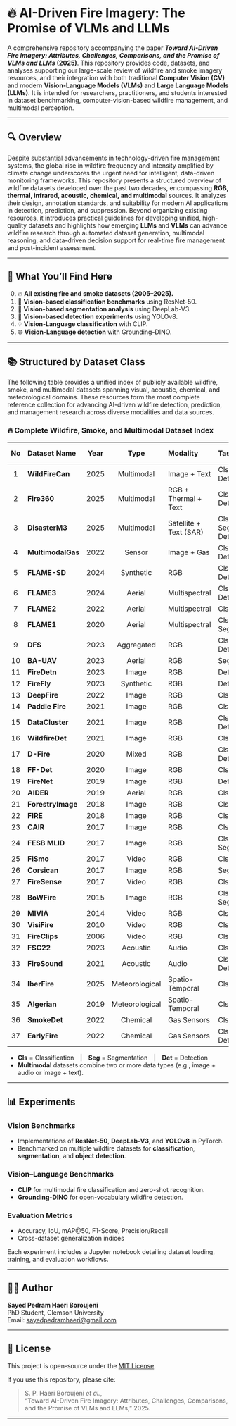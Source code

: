 # 🔥 AI-Driven Fire Imagery: The Promise of VLMs and LLMs

A comprehensive repository accompanying the paper **_Toward AI-Driven Fire Imagery: Attributes, Challenges, Comparisons, and the Promise of VLMs and LLMs_ (2025)**. This repository provides code, datasets, and analyses supporting our large-scale review of wildfire and smoke imagery resources, and their integration with both traditional **Computer Vision (CV)** and modern **Vision-Language Models (VLMs)** and **Large Language Models (LLMs)**. It is intended for researchers, practitioners, and students interested in dataset benchmarking, computer-vision-based wildfire management, and multimodal perception.

---

## 🔍 Overview  

Despite substantial advancements in technology-driven fire management systems, the global rise in wildfire frequency and intensity amplified by climate change underscores the urgent need for intelligent, data-driven monitoring frameworks. This repository presents a structured overview of wildfire datasets developed over the past two decades, encompassing **RGB, thermal, infrared, acoustic, chemical, and multimodal** sources. It analyzes their design, annotation standards, and suitability for modern AI applications in detection, prediction, and suppression. Beyond organizing existing resources, it introduces practical guidelines for developing unified, high-quality datasets and highlights how emerging **LLMs** and **VLMs** can advance wildfire research through automated dataset generation, multimodal reasoning, and data-driven decision support for real-time fire management and post-incident assessment.



---

## 📌 What You’ll Find Here  

0. 🔥 **All existing fire and smoke datasets (2005–2025).**  
1. 🧠 **Vision-based classification benchmarks** using ResNet-50.  
2. 🧩 **Vision-based segmentation analysis** using DeepLab-V3.  
3. 🎯 **Vision-based detection experiments** using YOLOv8.  
4. 💡 **Vision-Language classification** with CLIP.  
5. 🌐 **Vision-Language detection** with Grounding-DINO.  


---

## 📚 Structured by Dataset Class  

The following table provides a unified index of publicly available wildfire, smoke, and multimodal datasets spanning visual, acoustic, chemical, and meteorological domains. These resources form the most complete reference collection for advancing AI-driven wildfire detection, prediction, and management research across diverse modalities and data sources.

### 🔥 Complete Wildfire, Smoke, and Multimodal Dataset Index

| No | Dataset Name | Year | Type | Modality | Tasks | Download Link |
|:--:|:--------------|:----:|:----:|:----------|:------|:--------------|
| 1 | **WildFireCan** | 2025 | Multimodal | Image + Text | Cls / Det | [Download](https://github.com/Multimodal-Social-Media-Data-Analysis/WildfireCanMMD-Multimedia-Classification-on-user-generated-content-During-Wildfires-in-Canada) |
| 2 | **Fire360** | 2025 | Multimodal | RGB + Thermal + Text | Cls / Det | [Download](https://uofi.app.box.com/v/fire360dataset) |
| 3 | **DisasterM3** | 2025 | Multimodal | Satellite + Text (SAR) | Cls / Seg / Det | [Download](https://data.mendeley.com/datasets/zkwgkjkjn9/2) |
| 4 | **MultimodalGas** | 2022 | Sensor | Image + Gas | Cls / Det | [Download](https://data.mendeley.com/datasets/zkwgkjkjn9/2) |
| 5 | **FLAME-SD** | 2024 | Synthetic | RGB | Cls / Det | [Download](https://github.com/AIS-Clemson/FLAME_SD) |
| 6 | **FLAME3** | 2024 | Aerial | Multispectral | Cls / Det | [Download](https://www.kaggle.com/datasets/brycehopkins/flame-3-computer-vision-subset-sycan-marsh) |
| 7 | **FLAME2** | 2022 | Aerial | Multispectral | Cls | [Download](https://ieee-dataport.org/open-access/flame-2-fire-detection-and-modeling-aerial-multi-spectral-image-dataset) |
| 8 | **FLAME1** | 2020 | Aerial | Multispectral | Cls / Seg | [Download](https://ieee-dataport.org/open-access/flame-dataset-aerial-imagery-pile-burn-detection-using-drones-uavs) |
| 9 | **DFS** | 2023 | Aggregated | RGB | Cls / Det | [Download](https://github.com/siyuanwu/DFS-FIRE-SMOKE-Dataset?tab=readme-ov-file) |
| 10 | **BA-UAV** | 2023 | Aerial | RGB | Seg | [Download](https://github.com/ipleiria-ciic/ees-datalab) |
| 11 | **FireDetn** | 2023 | Image | RGB | Det | [Download](https://github.com/SuperXxts/FireDetn) |
| 12 | **FireFly** | 2023 | Synthetic | RGB | Det | [Download](https://github.com/ERGOWHO/Firefly2.0) |
| 13 | **DeepFire** | 2022 | Image | RGB | Cls | [Download](https://www.kaggle.com/datasets/alik05/forest-fire-dataset) |
| 14 | **Paddle Fire** | 2021 | Image | RGB | Cls | [Download](https://aistudio.baidu.com/datasetdetail/107770) |
| 15 | **DataCluster** | 2021 | Image | RGB | Cls / Det | [Download](https://www.kaggle.com/datasets/dataclusterlabs/fire-and-smoke-dataset) |
| 16 | **WildfireDet** | 2021 | Image | RGB | Cls | [Download](https://www.kaggle.com/datasets/brsdincer/wildfire-detection-image-data) |
| 17 | **D-Fire** | 2020 | Mixed | RGB | Cls / Det | [Download](https://github.com/gaiasd/DFireDataset) |
| 18 | **FF-Det** | 2020 | Image | RGB | Cls | [Download](https://data.mendeley.com/datasets/gjmr63rz2r/1) |
| 19 | **FireNet** | 2019 | Image | RGB | Det | [Download](https://github.com/OlafenwaMoses/FireNet) |
| 20 | **AIDER** | 2019 | Aerial | RGB | Cls | [Download](https://github.com/ckyrkou/AIDER) |
| 21 | **ForestryImage** | 2018 | Image | RGB | Cls | [Download](https://www.forestryimages.org/browse/subthumb.cfm?sub=740) |
| 22 | **FIRE** | 2018 | Image | RGB | Cls | [Download](https://www.kaggle.com/datasets/phylake1337/fire-dataset) |
| 23 | **CAIR** | 2017 | Image | RGB | Cls | [Download](https://github.com/cair/Fire-Detection-Image-Dataset) |
| 24 | **FESB MLID** | 2017 | Image | RGB | Cls / Seg | [Download](http://wildfire.fesb.hr/) |
| 25 | **FiSmo** | 2017 | Video | RGB | Cls | [Download](https://github.com/mtcazzolato/dsw2017) |
| 26 | **Corsican** | 2017 | Image | RGB | Seg | [Download](https://cfdb.univ-corse.fr/index.php) |
| 27 | **FireSense** | 2017 | Video | RGB | Cls | [Download](https://zenodo.org/records/836749) |
| 28 | **BoWFire** | 2015 | Image | RGB | Cls / Seg | [Download](https://bitbucket.org/gbdi/bowfire-dataset/downloads/) |
| 29 | **MIVIA** | 2014 | Video | RGB | Cls | [Download](https://mivia.unisa.it/datasets/video-analysis-datasets/fire-detection-dataset/) |
| 30 | **VisiFire** | 2010 | Video | RGB | Cls | [Download](http://signal.ee.bilkent.edu.tr/VisiFire/) |
| 31 | **FireClips** | 2006 | Video | RGB | Cls | [Download](http://signal.ee.bilkent.edu.tr/VisiFire/Demo/FireClips/) |
| 32 | **FSC22** | 2023 | Acoustic | Audio | Cls | [Download](https://ieee-dataport.org/documents/fsc22-dataset) |
| 33 | **FireSound** | 2021 | Acoustic | Audio | Cls / Det | [Download](https://www.kaggle.com/datasets/forestprotection/forest-wild-fire-sound-dataset) |
| 34 | **IberFire** | 2025 | Meteorological | Spatio-Temporal | Cls | [Download](https://zenodo.org/records/1522588) |
| 35 | **Algerian** | 2019 | Meteorological | Spatio-Temporal | Cls | [Download](https://archive.ics.uci.edu/dataset/547/algerian+forest+fires+dataset) |
| 36 | **SmokeDet** | 2022 | Chemical | Gas Sensors | Cls | [Download](https://www.kaggle.com/datasets/deepcontractor/smoke-detection-dataset) |
| 37 | **EarlyFire** | 2022 | Chemical | Gas Sensors | Cls / Det | [Download](https://data.mendeley.com/datasets/f3mjnbm9b3/1) |

- **Cls** = Classification | **Seg** = Segmentation | **Det** = Detection  
- **Multimodal** datasets combine two or more data types (e.g., image + audio or image + text).  

---

## 📊 Experiments  

### Vision Benchmarks  
- Implementations of **ResNet-50**, **DeepLab-V3**, and **YOLOv8** in PyTorch.  
- Benchmarked on multiple wildfire datasets for **classification**, **segmentation**, and **object detection**.  

### Vision–Language Benchmarks  
- **CLIP** for multimodal fire classification and zero-shot recognition.  
- **Grounding-DINO** for open-vocabulary wildfire detection.  

### Evaluation Metrics  
- Accuracy, IoU, mAP@50, F1-Score, Precision/Recall  
- Cross-dataset generalization indices  

Each experiment includes a Jupyter notebook detailing dataset loading, training, and evaluation workflows.

---
 

## 🧑‍💻 Author

**Sayed Pedram Haeri Boroujeni**  
PhD Student, Clemson University  
Email: sayedpedramhaeri@gmail.com

---

## 📄 License  

This project is open-source under the [MIT License](LICENSE).  

If you use this repository, please cite:  

> S. P. Haeri Boroujeni *et al.*,  
> “Toward AI-Driven Fire Imagery: Attributes, Challenges, Comparisons, and the Promise of VLMs and LLMs,” 2025.  

---

